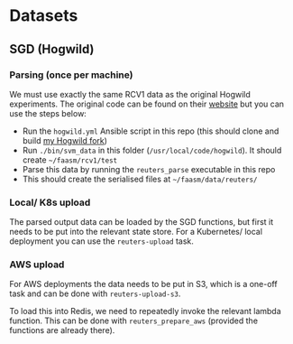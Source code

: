 # Datasets

## SGD (Hogwild)

### Parsing (once per machine)

We must use exactly the same RCV1 data as the original Hogwild experiments. The original code can be found
on their [website](http://i.stanford.edu/hazy/victor/Hogwild/) but you can use the steps below:

- Run the `hogwild.yml` Ansible script in this repo (this should clone and build [my Hogwild fork](https://github.com/Shillaker/hogwild))
- Run `./bin/svm_data` in this folder (`/usr/local/code/hogwild`). It should create `~/faasm/rcv1/test`
- Parse this data by running the `reuters_parse` executable in this repo
- This should create the serialised files at `~/faasm/data/reuters/`

### Local/ K8s upload

The parsed output data can be loaded by the SGD functions, but first it needs to be put into the relevant state store.
For a Kubernetes/ local deployment you can use the `reuters-upload` task.

### AWS upload

For AWS deployments the data needs to be put in S3, which is a one-off task and can be done with `reuters-upload-s3`.

To load this into Redis, we need to repeatedly invoke the relevant lambda function. This can be done with
`reuters_prepare_aws` (provided the functions are already there).
